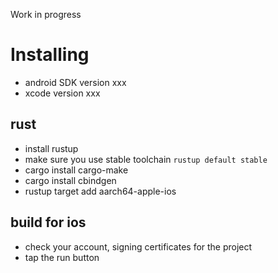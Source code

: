 Work in progress

# Installing

- android SDK version xxx
- xcode version xxx

## rust
- install rustup
- make sure you use stable toolchain `rustup default stable`
- cargo install cargo-make
- cargo install cbindgen
- rustup target add aarch64-apple-ios

## build for ios
- check your account, signing certificates for the project
- tap the run button

